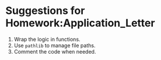 # Suggestions for Homework:Application_Letter

1. Wrap the logic in functions.
2. Use `pathlib` to manage file paths.
3. Comment the code when needed.

